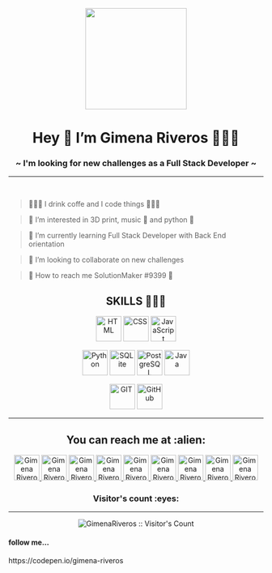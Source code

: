 <p align="center" width="300">
   <img align="center" width="200" border-radius="40" src="https://avatars.githubusercontent.com/u/72352905?v=4" />
   <h1 align="center">Hey 👋 I’m Gimena Riveros 👩🏻‍💻</h1>
</p>
<p>
   <h3 align="center"> ~ I'm looking for new challenges as a Full Stack Developer ~</h3>
   <hr> <br>
</p>

>  💁🏻‍♀️ I drink coffe and I code things 👩🏻‍💻 

>  👀 I’m interested in 3D print, music 🎹 and python 🐍 

>  🌱 I’m currently learning Full Stack Developer with Back End orientation 

>  💞️ I’m looking to collaborate on new challenges 

>  👾 How to reach me SolutionMaker #9399 🖖 

<h2 align="center">SKILLS 👩🏻‍💻</h2>
<p align="center">
   <img src="https://www.vectorlogo.zone/logos/w3_html5/w3_html5-icon.svg" alt="HTML" height="50" width="50">
   
   <img src="https://www.vectorlogo.zone/logos/w3_css/w3_css-icon.svg" alt="CSS" height="50" width="50">
   
   <img src="https://www.vectorlogo.zone/logos/javascript/javascript-icon.svg" alt="JavaScript" height="50" width="50">
   
</p>

<p align="center">
   <img src="https://www.vectorlogo.zone/logos/python/python-icon.svg" alt="Python" height="50" width="50">
   
   <img src="https://www.vectorlogo.zone/logos/sqlite/sqlite-ar21.svg" alt="SQLite" height="50" width="50">
   
   <img src="https://www.vectorlogo.zone/logos/postgresql/postgresql-icon.svg" alt="PostgreSQL" height="50" width="50">
   
   <img src="https://www.vectorlogo.zone/logos/java/java-icon.svg" alt="Java" height="50" width="50">
   
</p>
<p align="center">
   <img src="https://www.vectorlogo.zone/logos/git-scm/git-scm-icon.svg" alt="GIT" height="50" width="50">
   
   <img src="https://www.vectorlogo.zone/logos/github/github-icon.svg" alt="GitHub" height="50" width="50">
   
</p>

<hr>
<h2 align="center">You can reach me at :alien:</h2>

<p align="center">
  <a href="https://dev.to/">
    <img src="https://d2fltix0v2e0sb.cloudfront.net/dev-badge.svg" alt="Gimena Riveros's DEV Profile" height="50" width="50">
  </a>

  <a href="https://www.linkedin.com/">
    <img src="https://www.vectorlogo.zone/logos/linkedin/linkedin-icon.svg" alt="Gimena Riveros's LinkedIn Profile" height="50" width="50">
  </a>

  <a href="https://stackoverflow.com/users/20037931/solution-maker?tab=profile">
    <img src="https://www.vectorlogo.zone/logos/stackoverflow/stackoverflow-icon.svg" alt="Gimena Riveros's Stack Overflow Profile" height="50" width="50">
  </a>

  <a href="https://stackexchange.com/">
    <img src="https://www.vectorlogo.zone/logos/stackexchange/stackexchange-icon.svg" alt="Gimena Riveros's Stack Exchange Profile" height="50" width="50">
  </a>

  <a href="https://stackshare.io/">
    <img src="https://cdn.worldvectorlogo.com/logos/stackshare.svg" alt="Gimena Riveros's StackShare Profile" height="50" width="50">
  </a>
  
  <a href="https://gitlab.com/AnhellO">
    <img src="https://www.vectorlogo.zone/logos/gitlab/gitlab-icon.svg" alt="Gimena Riveros's GitLab Profile" height="50" width="50">
  </a>
  
  <a href="https://medium.com/">
    <img src="https://www.vectorlogo.zone/logos/medium/medium-tile.svg" alt="Gimena Riveros's Medium Profile" height="50" width="50">
  </a>
  
  <a href="[https://www.instagram.com/](https://www.instagram.com/accounts/login/?next=%2Fgimena.start.up%2F&source=omni_redirect)">
    <img src="https://www.vectorlogo.zone/logos/instagram/instagram-icon.svg" alt="Gimena Riveros's Instagram" height="50" width="50">
  </a>
  
  <a href="https://www.youtube.com/">
    <img src="https://www.vectorlogo.zone/logos/youtube/youtube-icon.svg" alt="Gimena Riveros's YouTube Channel" height="50" width="50">
  </a>
</p>

<h3 align="center">Visitor's count :eyes:</h3>
<hr>
<p align="center">
   <img src="https://profile-counter.glitch.me/{Gimena-Riveros}/count.svg" alt="GimenaRiveros :: Visitor's Count" />
</p>
<p>
   <h4>follow me...</h4>
   https://codepen.io/gimena-riveros
</p>
<!---
Gimena-Riveros/Gimena-Riveros is a ✨ special ✨ repository because its `README.md` (this file) appears on your GitHub profile.
You can click the Preview link to take a look at your changes.
--->
